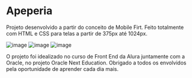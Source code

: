 # Apeperia
Projeto desenvolvido a partir do conceito de Mobile Firt.
Feito totalmente com HTML e CSS para telas a partir de 375px até 1024px.

![image](https://user-images.githubusercontent.com/91389303/219109935-f0d2a39e-3ff6-4d13-aaaf-0b5543f82bac.png)
![image](https://user-images.githubusercontent.com/91389303/219110068-9ea34f40-e9a3-4d8b-a8af-4bf1d902a18c.png)
![image](https://user-images.githubusercontent.com/91389303/219110147-dba8ac3a-ef56-4ed8-962a-c6609cb7c6ff.png)

O projeto foi idealizado no curso de Front End da Alura juntamente com a Oracle, no projeto Oracle Next Education. Obrigado a todos os envolvidos pela oportunidade de aprender cada dia mais.
